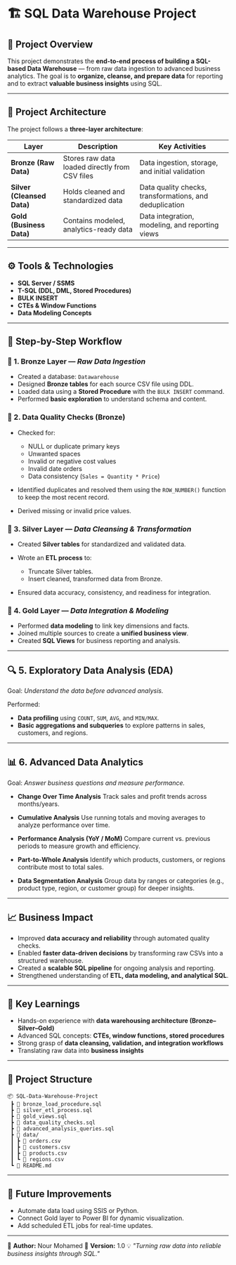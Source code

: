 # 🏗️ SQL Data Warehouse Project

## 📌 Project Overview

This project demonstrates the **end-to-end process of building a SQL-based Data Warehouse** — from raw data ingestion to advanced business analytics.
The goal is to **organize, cleanse, and prepare data** for reporting and to extract **valuable business insights** using SQL.

---

## 🧱 Project Architecture

The project follows a **three-layer architecture**:

| Layer                      | Description                                    | Key Activities                                          |
| -------------------------- | ---------------------------------------------- | ------------------------------------------------------- |
| **Bronze (Raw Data)**      | Stores raw data loaded directly from CSV files | Data ingestion, storage, and initial validation         |
| **Silver (Cleansed Data)** | Holds cleaned and standardized data            | Data quality checks, transformations, and deduplication |
| **Gold (Business Data)**   | Contains modeled, analytics-ready data         | Data integration, modeling, and reporting views         |

---

## ⚙️ Tools & Technologies

* **SQL Server / SSMS**
* **T-SQL (DDL, DML, Stored Procedures)**
* **BULK INSERT**
* **CTEs & Window Functions**
* **Data Modeling Concepts**

---

## 🧩 Step-by-Step Workflow

### 🥉 1. Bronze Layer — *Raw Data Ingestion*

* Created a database: `Datawarehouse`
* Designed **Bronze tables** for each source CSV file using DDL.
* Loaded data using a **Stored Procedure** with the `BULK INSERT` command.
* Performed **basic exploration** to understand schema and content.

### 🧼 2. Data Quality Checks (Bronze)

* Checked for:

  * NULL or duplicate primary keys
  * Unwanted spaces
  * Invalid or negative cost values
  * Invalid date orders
  * Data consistency (`Sales = Quantity * Price`)
* Identified duplicates and resolved them using the `ROW_NUMBER()` function to keep the most recent record.
* Derived missing or invalid price values.

### 🥈 3. Silver Layer — *Data Cleansing & Transformation*

* Created **Silver tables** for standardized and validated data.
* Wrote an **ETL process** to:

  * Truncate Silver tables.
  * Insert cleaned, transformed data from Bronze.
* Ensured data accuracy, consistency, and readiness for integration.

### 🥇 4. Gold Layer — *Data Integration & Modeling*

* Performed **data modeling** to link key dimensions and facts.
* Joined multiple sources to create a **unified business view**.
* Created **SQL Views** for business reporting and analysis.

---

## 🔍 5. Exploratory Data Analysis (EDA)

Goal: *Understand the data before advanced analysis.*

Performed:

* **Data profiling** using `COUNT`, `SUM`, `AVG`, and `MIN/MAX`.
* **Basic aggregations and subqueries** to explore patterns in sales, customers, and regions.

---

## 📊 6. Advanced Data Analytics

Goal: *Answer business questions and measure performance.*

* **Change Over Time Analysis**
  Track sales and profit trends across months/years.

* **Cumulative Analysis**
  Use running totals and moving averages to analyze performance over time.

* **Performance Analysis (YoY / MoM)**
  Compare current vs. previous periods to measure growth and efficiency.

* **Part-to-Whole Analysis**
  Identify which products, customers, or regions contribute most to total sales.

* **Data Segmentation Analysis**
  Group data by ranges or categories (e.g., product type, region, or customer group) for deeper insights.

---

## 📈 Business Impact

* Improved **data accuracy and reliability** through automated quality checks.
* Enabled **faster data-driven decisions** by transforming raw CSVs into a structured warehouse.
* Created a **scalable SQL pipeline** for ongoing analysis and reporting.
* Strengthened understanding of **ETL, data modeling, and analytical SQL**.

---

## 🧠 Key Learnings

* Hands-on experience with **data warehousing architecture (Bronze–Silver–Gold)**
* Advanced SQL concepts: **CTEs, window functions, stored procedures**
* Strong grasp of **data cleansing, validation, and integration workflows**
* Translating raw data into **business insights**

---

## 📂 Project Structure

```
📦 SQL-Data-Warehouse-Project
 ┣ 📜 bronze_load_procedure.sql
 ┣ 📜 silver_etl_process.sql
 ┣ 📜 gold_views.sql
 ┣ 📜 data_quality_checks.sql
 ┣ 📜 advanced_analysis_queries.sql
 ┣ 📁 data/
 ┃ ┣ 📄 orders.csv
 ┃ ┣ 📄 customers.csv
 ┃ ┣ 📄 products.csv
 ┃ ┗ 📄 regions.csv
 ┗ 📄 README.md
```

---

## 🚀 Future Improvements

* Automate data load using SSIS or Python.
* Connect Gold layer to Power BI for dynamic visualization.
* Add scheduled ETL jobs for real-time updates.

---

👤 **Author:** Nour Mohamed
📅 **Version:** 1.0
💡 *"Turning raw data into reliable business insights through SQL."*
